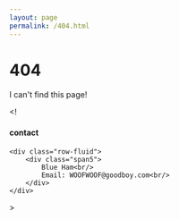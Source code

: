 ```yaml
---
layout: page
permalink: /404.html
---
```


# 404

I can't find this page!

<! <div class="container">
<h4><a name="contact"></a>contact</h4>

    <div class="row-fluid">
        <div class="span5">
            Blue Ham<br/>
            Email: WOOFWOOF@goodboy.com<br/>
        </div>
    </div>
</div> >
